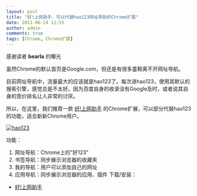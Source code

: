 ```yaml
---
layout: post
title: "好!上网助手，可以代替hao123网址导航的Chrome扩展"
date: 2011-06-24 12:53
author: admin
comments: true
tags: [Chrome, Chrome扩展]
---
```

感谢读者 **bearla** 的曝光

虽然Chrome的默认首页是Google.com，但还是有很多童鞋离不开网址导航。

目前网址导航中，流量最大的应该就是hao123了。每次进hao123，使用其默认的搜索引擎，感觉总是不太好。因为百度自身的收录没有Google及时，或者说其自身的竞价排名让人非常的讨厌。

所以，在这里，我们推荐一款 <a href="https://chrome.google.com/webstore/detail/hmmmbhpddeekamdgpafgeieimmhklefa#" target="_blank">好!上网助手</a> 的Chrome扩展，可以部分代替hao123的功能，适合新新Chrome用户。

<a href="http://img.chromi.org/2011/06/hao123.png">![](http://img.chromi.org/2011/06/hao123-550x393.png "hao123")</a>

功能：


1.  网址导航：Chrome上的"好123"
2.  书签导航：同步展示浏览器的收藏夹
3.  我的导航：用户可以添加自己的网址
4.  应用导航：同步展示浏览器的应用、插件
下载/安装：


*   <a href="https://chrome.google.com/webstore/detail/hmmmbhpddeekamdgpafgeieimmhklefa#" target="_blank">好!上网助手</a>
